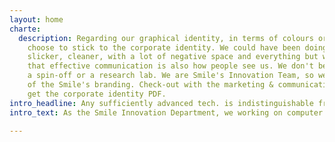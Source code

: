 ```yaml
---
layout: home
charte:
  description: Regarding our graphical identity, in terms of colours or fonts, we
    choose to stick to the corporate identity. We could have been doing something
    slicker, cleaner, with a lot of negative space and everything but we acknowledge
    that effective communication is also how people see us. We don't believe to be
    a spin-off or a research lab. We are Smile's Innovation Team, so we share 100%
    of the Smile's branding. Check-out with the marketing & communication team to
    get the corporate identity PDF.
intro_headline: Any sufficiently advanced tech. is indistinguishable from magic.
intro_text: As the Smile Innovation Department, we working on computer vision, machine learning, artificial intelligence, IoT, and a lot of other amazing topics. We are pushing forward new tech and explore, investigate, find new use cases for our clients.

---
```

